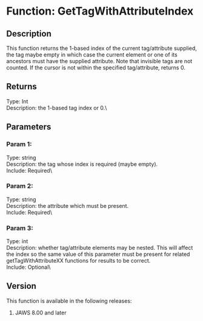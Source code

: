 # Function: GetTagWithAttributeIndex

## Description

This function returns the 1-based index of the current tag/attribute
supplied, the tag maybe empty in which case the current element or one
of its ancestors must have the supplied attribute. Note that invisible
tags are not counted. If the cursor is not within the specified
tag/attribute, returns 0.

## Returns

Type: Int\
Description: the 1-based tag index or 0.\

## Parameters

### Param 1:

Type: string\
Description: the tag whose index is required (maybe empty).\
Include: Required\

### Param 2:

Type: string\
Description: the attribute which must be present.\
Include: Required\

### Param 3:

Type: int\
Description: whether tag/attribute elements may be nested. This will
affect the index so the same value of this parameter must be present for
related getTagWithAttributeXX functions for results to be correct.\
Include: Optional\

## Version

This function is available in the following releases:

1.  JAWS 8.00 and later
